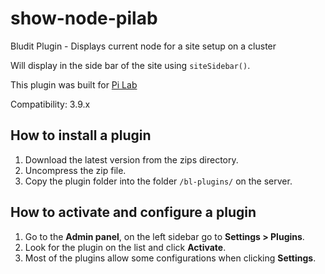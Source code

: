 # show-node-pilab
Bludit Plugin - Displays current node for a site setup on a cluster

Will display in the side bar of the site using `siteSidebar()`. 

This plugin was built for [Pi Lab](https://pilab.dev)

Compatibility: 3.9.x

## How to install a plugin
1. Download the latest version from the zips directory.
2. Uncompress the zip file.
3. Copy the plugin folder into the folder `/bl-plugins/` on the server.

## How to activate and configure a plugin
1. Go to the **Admin panel**, on the left sidebar go to **Settings > Plugins**.
2. Look for the plugin on the list and click **Activate**.
3. Most of the plugins allow some configurations when clicking **Settings**.
